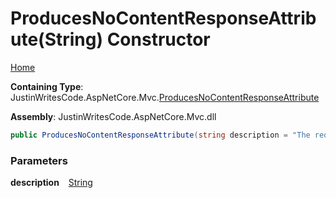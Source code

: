 # ProducesNoContentResponseAttribute\(String\) Constructor

[Home](../../../README.md)

**Containing Type**: JustinWritesCode\.AspNetCore\.Mvc\.[ProducesNoContentResponseAttribute](../README.md)

**Assembly**: JustinWritesCode\.AspNetCore\.Mvc\.dll

```csharp
public ProducesNoContentResponseAttribute(string description = "The request was successful and produced no content.")
```

### Parameters

**description** &ensp; [String](https://docs.microsoft.com/en-us/dotnet/api/system.string)